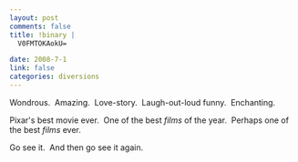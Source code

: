 ```yaml
--- 
layout: post
comments: false
title: !binary |
  V0FMTOKAokU=

date: 2008-7-1
link: false
categories: diversions
---
```

Wondrous.  Amazing.  Love-story.  Laugh-out-loud funny.  Enchanting.  

Pixar's best movie ever.  One of the best <em>films</em> of the year.  Perhaps one of the best <em>films</em> ever.

Go see it.  And then go see it again.
